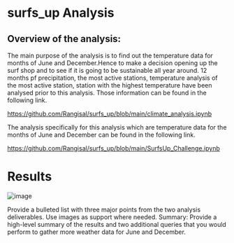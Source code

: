 # surfs_up Analysis
## Overview of the analysis: 
The main purpose of the analysis is to find out the temperature data for months of June and December.Hence to make a decision opening up the surf shop and to see if it is going to be sustainable all year around. 12 months pf precipitation, the most active stations, temperature analysis of the most active station, station with the highest temperature have been analysed prior to this analysis. Those information can be found in the following link.

https://github.com/Rangisal/surfs_up/blob/main/climate_analysis.ipynb

The analysis specifically for this analysis which are temperature data for the months of June and December can be found in the following link.

https://github.com/Rangisal/surfs_up/blob/main/SurfsUp_Challenge.ipynb


# Results


![image](https://user-images.githubusercontent.com/93173498/147528186-9169b699-dfa8-4a3a-b9b0-552a1ba681d3.png)


Provide a bulleted list with three major points from the two analysis deliverables. Use images as support where needed.
Summary: Provide a high-level summary of the results and two additional queries that you would perform to gather more weather data for June and December.
